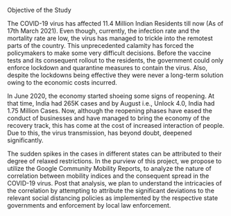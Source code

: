 Objective of the Study

The COVID-19 virus has affected 11.4 Million Indian Residents till now (As of 17th March 2021). Even though, currently, the infection rate and the mortality rate are low, the virus has managed to trickle into the remotest parts of the country. This unprecedented calamity has forced the policymakers to make some very difficult decisions. Before the vaccine tests and its consequent rollout to the residents, the government could only enforce lockdown and quarantine measures to contain the virus. Also, despite the lockdowns being effective they were never a long-term solution owing to the economic costs incurred.

In June 2020, the economy started shoeing some signs of reopening. At that time, India had 265K cases and by August i.e., Unlock 4.0, India had 1.75 Million Cases. Now, although the reopening phases have eased the conduct of businesses and have managed to bring the economy of the recovery track, this has come at the cost of increased interaction of people. Due to this, the virus transmission, has beyond doubt, deepened significantly.

The sudden spikes in the cases in different states can be attributed to their degree of relaxed restrictions. In the purview of this project, we propose to utilize the Google Community Mobility Reports, to analyze the nature of correlation between mobility indices and the consequent spread in the COVID-19 virus. Post that analysis, we plan to understand the intricacies of the correlation by attempting to attribute the significant deviations to the relevant social distancing policies as implemented by the respective state governments and enforcement by local law enforcement.
